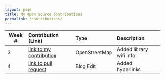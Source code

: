 ```yaml
---
layout: page
title: My Open Source Contributions
permalink: /contributions/
---
```


<!--
Type of the contribution should be "Wikipedia edit", "OpenStreet Map feature", "Project Documentation", "Project Code", "Blog Edit", etc.

The description should include a brief summary of what you did.

Replace the first row below with your contribution.

-->





| Week #       | Contribution (Link)  | Type  | Description |
|---|:---|:---|:---|
|  3   | [link to my contribution](https://www.openstreetmap.org/changeset/74404218) | OpenStreetMap | Added library wifi info |
| 4 | [link to pull request](https://github.com/hunter-college-ossd-fall-2019/darrenzhang2000-weekly/pull/1) | Blog Edit | Added hyperlinks |
